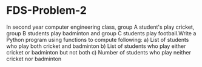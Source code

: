 # FDS-Problem-2
In second year computer engineering class, group A student's play cricket, group B students play badminton and group C students play football.Write a Python program using functions to compute following:  a) List of students who play both cricket and badminton   b) List of students who play either cricket or badminton but not both  c) Number of students who play neither cricket nor badminton

